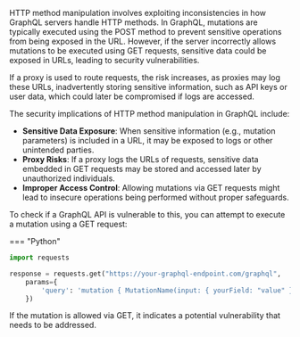 HTTP method manipulation involves exploiting inconsistencies in how GraphQL servers handle HTTP methods. In GraphQL, mutations are typically executed using the POST method to prevent sensitive operations from being exposed in the URL. However, if the server incorrectly allows mutations to be executed using GET requests, sensitive data could be exposed in URLs, leading to security vulnerabilities.

If a proxy is used to route requests, the risk increases, as proxies may log these URLs, inadvertently storing sensitive information, such as API keys or user data, which could later be compromised if logs are accessed.

The security implications of HTTP method manipulation in GraphQL include:

- **Sensitive Data Exposure**: When sensitive information (e.g., mutation parameters) is included in a URL, it may be exposed to logs or other unintended parties.
- **Proxy Risks**: If a proxy logs the URLs of requests, sensitive data embedded in GET requests may be stored and accessed later by unauthorized individuals.
- **Improper Access Control**: Allowing mutations via GET requests might lead to insecure operations being performed without proper safeguards.

To check if a GraphQL API is vulnerable to this, you can attempt to execute a mutation using a GET request:

=== "Python"
```python
import requests

response = requests.get("https://your-graphql-endpoint.com/graphql", 
    params={
        'query': 'mutation { MutationName(input: { yourField: "value" }) { resultField } }'
    })
```

If the mutation is allowed via GET, it indicates a potential vulnerability that needs to be addressed.